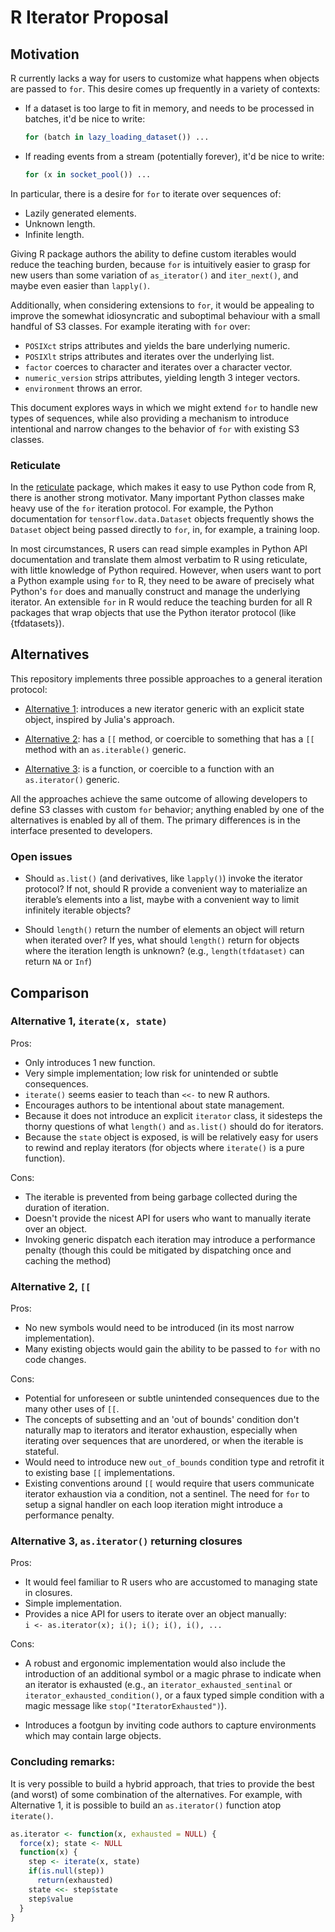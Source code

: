 # R Iterator Proposal

## Motivation

R currently lacks a way for users to customize what happens when objects
are passed to `for`. This desire comes up frequently in a variety of
contexts:

-   If a dataset is too large to fit in memory, and needs to be
    processed in batches, it'd be nice to write:

    ``` r
    for (batch in lazy_loading_dataset()) ...
    ```

-   If reading events from a stream (potentially forever), it'd be nice
    to write:

    ``` r
    for (x in socket_pool()) ...
    ```

In particular, there is a desire for `for` to iterate over sequences of:

-   Lazily generated elements.
-   Unknown length.
-   Infinite length.

Giving R package authors the ability to define custom iterables would
reduce the teaching burden, because `for` is intuitively easier to grasp
for new users than some variation of `as_iterator()` and `iter_next()`,
and maybe even easier than `lapply()`.

Additionally, when considering extensions to `for`, it would be
appealing to improve the somewhat idiosyncratic and suboptimal behaviour
with a small handful of S3 classes. For example iterating with `for`
over:

-   `POSIXct` strips attributes and yields the bare underlying numeric.
-   `POSIXlt` strips attributes and iterates over the underlying list.
-   `factor` coerces to character and iterates over a character vector.
-   `numeric_version` strips attributes, yielding length 3 integer
    vectors.
-   `environment` throws an error.

This document explores ways in which we might extend `for` to handle new
types of sequences, while also providing a mechanism to introduce
intentional and narrow changes to the behavior of `for` with existing S3
classes.

### Reticulate

<!-- HW: I moved this to a separate section because I'm not sure how motivating this will be to R-Core folks -->

In the [reticulate](https://rstudio.github.io/reticulate/) package,
which makes it easy to use Python code from R, there is another strong
motivator. Many important Python classes make heavy use of the `for`
iteration protocol. For example, the Python documentation for
`tensorflow.data.Dataset` objects frequently shows the `Dataset` object
being passed directly to `for`, in, for example, a training loop.

In most circumstances, R users can read simple examples in Python API
documentation and translate them almost verbatim to R using reticulate,
with little knowledge of Python required. However, when users want to
port a Python example using `for` to R, they need to be aware of
precisely what Python's `for` does and manually construct and manage the
underlying iterator. An extensible `for` in R would reduce the teaching
burden for all R packages that wrap objects that use the Python iterator
protocol (like {tfdatasets}).

## Alternatives

This repository implements three possible approaches to a general
iteration protocol:

<!-- HW: I think it would be good to give these names, rather than numbers -->

-   [Alternative
    1](https://github.com/t-kalinowski/r-iterator-ideas/blob/main/alternative-1-iterate-generic.md):
    introduces a new iterator generic with an explicit state object,
    inspired by Julia's approach.

-   [Alternative
    2](https://github.com/t-kalinowski/r-iterator-ideas/blob/main/alternative-2-subset2-generic.md):
    has a `[[` method, or coercible to something that has a `[[` method
    with an `as.iterable()` generic.

-   [Alternative
    3](https://github.com/t-kalinowski/r-iterator-ideas/blob/main/alternative-3-iterable-closure.md):
    is a function, or coercible to a function with an `as.iterator()`
    generic.

All the approaches achieve the same outcome of allowing developers to
define S3 classes with custom `for` behavior; anything enabled by one of
the alternatives is enabled by all of them. The primary differences is
in the interface presented to developers.

### Open issues

-   Should `as.list()` (and derivatives, like `lapply()`) invoke the
    iterator protocol? If not, should R provide a convenient way to
    materialize an iterable’s elements into a list, maybe with a
    convenient way to limit infinitely iterable objects?

-   Should `length()` return the number of elements an object will
    return when iterated over? If yes, what should `length()` return for
    objects where the iteration length is unknown? (e.g.,
    `length(tfdataset)` can return `NA` or `Inf`)

## Comparison

### Alternative 1, `iterate(x, state)`

Pros:

-   Only introduces 1 new function.
-   Very simple implementation; low risk for unintended or subtle
    consequences.
-   `iterate()` seems easier to teach than `<<-` to new R authors.
-   Encourages authors to be intentional about state management.
-   Because it does not introduce an explicit `iterator` class, it
    sidesteps the thorny questions of what `length()` and `as.list()`
    should do for iterators.
-   Because the `state` object is exposed, is will be relatively easy
    for users to rewind and replay iterators (for objects where
    `iterate()` is a pure function).

Cons:

-   The iterable is prevented from being garbage collected during the
    duration of iteration.
-   Doesn't provide the nicest API for users who want to manually
    iterate over an object.
-   Invoking generic dispatch each iteration may introduce a performance
    penalty (though this could be mitigated by dispatching once and
    caching the method)

### Alternative 2, `[[`

Pros:

-   No new symbols would need to be introduced (in its most narrow
    implementation).
-   Many existing objects would gain the ability to be passed to `for`
    with no code changes.

Cons:

-   Potential for unforeseen or subtle unintended consequences due to
    the many other uses of `[[`.
-   The concepts of subsetting and an 'out of bounds' condition don't
    naturally map to iterators and iterator exhaustion, especially when
    iterating over sequences that are unordered, or when the iterable is
    stateful.
-   Would need to introduce new `out_of_bounds` condition type and
    retrofit it to existing base `[[` implementations.
-   Existing conventions around `[[` would require that users
    communicate iterator exhaustion via a condition, not a sentinel. The
    need for `for` to setup a signal handler on each loop iteration
    might introduce a performance penalty.

### Alternative 3, `as.iterator()` returning closures

Pros:

-   It would feel familiar to R users who are accustomed to managing
    state in closures.
-   Simple implementation.
-   Provides a nice API for users to iterate over an object manually:  
    `i <- as.iterator(x); i(); i(); i(), i(), ...`

Cons:

-   A robust and ergonomic implementation would also include the
    introduction of an additional symbol or a magic phrase to indicate
    when an iterator is exhausted (e.g., an
    `iterator_exhausted_sentinal` or `iterator_exhausted_condition()`,
    or a faux typed simple condition with a magic message like
    `stop("IteratorExhausted")`).

-   Introduces a footgun by inviting code authors to capture
    environments which may contain large objects.

### Concluding remarks:

It is very possible to build a hybrid approach, that tries to provide
the best (and worst) of some combination of the alternatives. For
example, with Alternative 1, it is possible to build an `as.iterator()`
function atop `iterate()`.

``` r
as.iterator <- function(x, exhausted = NULL) {
  force(x); state <- NULL
  function(x) {
    step <- iterate(x, state)
    if(is.null(step))
      return(exhausted)
    state <<- step$state
    step$value
  }
}
```
